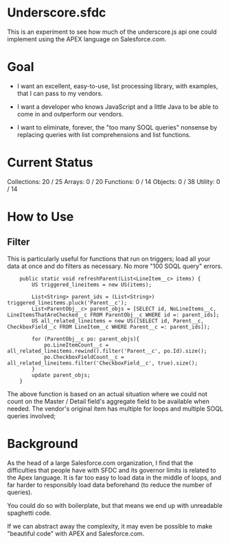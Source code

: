 # Underscore.sfdc
This is an experiment to see how much of the underscore.js api one could implement using the APEX language on Salesforce.com.  

# Goal

- I want an excellent, easy-to-use, list processing library, with examples, that I can pass to my vendors.

- I want a developer who knows JavaScript and a little Java to be able to come in and outperform our vendors.

- I want to eliminate, forever, the "too many SOQL queries" nonsense by replacing queries with list comprehensions and list functions.

# Current Status
Collections: 20 / 25
Arrays: 0 / 20
Functions: 0 / 14
Objects: 0 / 38 
Utility: 0 / 14


# How to Use

## Filter

This is particularly useful for functions that run on triggers; load all your data at once and do filters as necessary.  No more "100 SOQL query" errors.

		public static void refreshParent(List<LineItem__c> items) {
			US triggered_lineitems = new US(items);

			List<String> parent_ids = (List<String>) triggered_lineitems.pluck('Parent__c');
			List<ParentObj__c> parent_objs = [SELECT id, NoLineItems__c, LineItemsThatAreChecked__c FROM ParentObj__c WHERE id =: parent_ids];
			US all_related_lineitems = new US([SELECT id, Parent__c, CheckboxField__c FROM LineItem__c WHERE Parent__c =: parent_ids]);

			for (ParentObj__c po: parent_objs){
				po.LineItemCount__c = all_related_lineitems.rewind().filter('Parent__c', po.Id).size();
				po.CheckboxFieldCount__c = all_related_lineitems.filter('CheckboxField__c', true).size();
			}
			update parent_objs;
		}


The above function is based on an actual situation where we could not count on the Master / Detail field's aggregate field to be available when needed.  The vendor's original item has multiple for loops and multiple SOQL queries involved; 


# Background
As the head of a large Salesforce.com organization, I find that the difficulties that people have with SFDC and its governor limits is related to the Apex language.  It is far too easy to load data in the middle of loops, and far harder to responsibly load data beforehand (to reduce the number of queries).

You could do so with boilerplate, but that means we end up with unreadable spaghetti code. 

If we can abstract away the complexity, it may even be possible to make "beautiful code" with APEX and Salesforce.com.
